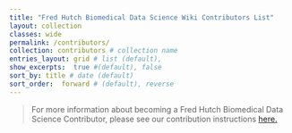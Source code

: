 ```yaml
---
title: "Fred Hutch Biomedical Data Science Wiki Contributors List"
layout: collection
classes: wide
permalink: /contributors/
collection: contributors # collection name
entries_layout: grid # list (default),
show_excerpts:  true #(default), false
sort_by: title # date (default)
sort_order:  forward # (default), reverse
---
```

> For more information about becoming a Fred Hutch Biomedical Data Science Contributor, please see our contribution instructions [here.](https://github.com/FredHutch/wiki/blob/master/README.md)

